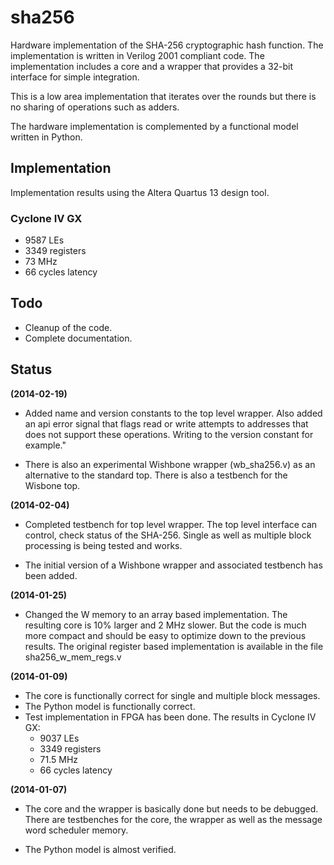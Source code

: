 # sha256 #
Hardware implementation of the SHA-256 cryptographic hash function. The
implementation is written in Verilog 2001 compliant code. The
implementation includes a core and a wrapper that provides a 32-bit
interface for simple integration.

This is a low area implementation that iterates over the rounds but
there is no sharing of operations such as adders.

The hardware implementation is complemented by a functional model
written in Python.


## Implementation ##
Implementation results using the Altera Quartus 13 design tool.

### Cyclone IV GX ###
- 9587 LEs
- 3349 registers
- 73 MHz
- 66 cycles latency


## Todo ##
- Cleanup of the code.
- Complete documentation.


## Status ##
**(2014-02-19)**
- Added name and version constants to the top level wrapper. Also added
  an api error signal that flags read or write attempts to addresses
  that does not support these operations. Writing to the version
  constant for example."

- There is also an experimental Wishbone wrapper (wb_sha256.v) as an
  alternative to the standard top. There is also a testbench for the
  Wisbone top.
  

**(2014-02-04)**
- Completed testbench for top level wrapper. The top level interface can
control, check status of the SHA-256. Single as well as multiple block
processing is being tested and works.

- The initial version of a Wishbone wrapper and associated testbench has
been added.


**(2014-01-25)**
- Changed the W memory to an array based implementation. The resulting
core is 10% larger and 2 MHz slower. But the code is much more compact
and should be easy to optimize down to the previous results. The
original register based implementation is available in the file
sha256_w_mem_regs.v



**(2014-01-09)**
- The core is functionally correct for single and multiple block messages.
- The Python model is functionally correct.
- Test implementation in FPGA has been done. The results in Cyclone IV GX:
  - 9037 LEs
  - 3349 registers
  - 71.5 MHz
  - 66 cycles latency



**(2014-01-07)**
- The core and the wrapper is basically done but needs to be
debugged. There are testbenches for the core, the wrapper as well as the
message word scheduler memory.

- The Python model is almost verified.



